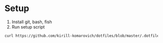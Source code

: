 # Setup

1. Install git, bash, fish
2. Run setup script
```bash
curl https://github.com/kirill-komarovich/dotfiles/blob/master/.dotfiles_env/setup.sh | bash
```
